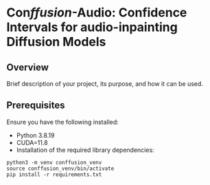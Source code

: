 # Con*ffusion*-Audio: Confidence Intervals for audio-inpainting Diffusion Models

## Overview

Brief description of your project, its purpose, and how it can be used.

## Prerequisites

Ensure you have the following installed:
- Python 3.8.19
- CUDA=11.8
- Installation of the required library dependencies:
```angular2html
python3 -m venv conffusion_venv
source conffusion_venv/bin/activate
pip install -r requirements.txt
```